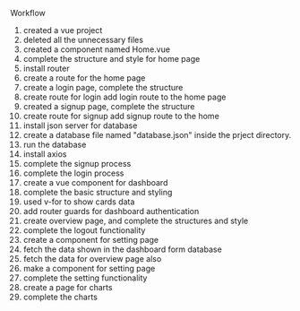 Workflow
1. created a vue project
2. deleted all the unnecessary files
3. created a component named Home.vue
4. complete the structure and style for home page
5. install router
6. create a route for the home page
7. create a login page, complete the structure
8. create route for login add login route to the home page
9. created a signup page, complete the structure
10. create route for signup add signup route to the home
11. install json server for database
12. create a database file named "database.json" inside the prject directory. 
13. run the database
14. install axios
15. complete the signup process
16. complete the login process
17. create a vue component for dashboard
18. complete the basic structure and styling
19. used v-for to show cards data
20. add router guards for dashboard authentication
21. create overview page, and complete the structures and style
22. complete the logout functionality
23. create a component for setting page
24. fetch the data shown in the dashboard form database
25. fetch the data for overview page also
26. make a component for setting page
27. complete the setting functionality 
28. create a page for charts 
29. complete the charts